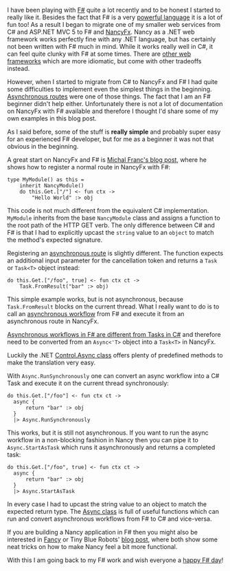 ﻿<!--
    Published: 2016-04-12 13:30
    Author: Dustin Moris Gorski
    Title: Asynchronous F# workflows in NancyFx
    Tags: nancyfx fsharp async
-->
I have been playing with [F#](http://fsharp.org/) quite a lot recently and to be honest I started to really like it. Besides the fact that F# is a very [powerful language](https://fsharpforfunandprofit.com/posts/why-use-fsharp-intro/) it is a lot of fun too! As a result I began to migrate one of my smaller web services from C# and ASP.NET MVC 5 to F# and [NancyFx](http://nancyfx.org/). Nancy as a .NET web framework works perfectly fine with any .NET language, but has certainly not been written with F# much in mind. While it works really well in C#, it can feel quite clunky with F# at some times. There are [other web frameworks](https://suave.io/) which are more idiomatic, but come with other tradeoffs instead.

However, when I started to migrate from C# to NancyFx and F# I had quite some difficulties to implement even the simplest things in the beginning. [Asynchronous routes](https://github.com/NancyFx/Nancy/wiki/Async) were one of those things. The fact that I am an F# beginner didn't help either. Unfortunately there is not a lot of documentation on NancyFx with F# available and therefore I thought I'd share some of my own examples in this blog post.

As I said before, some of the stuff is **really simple** and probably super easy for an experienced F# developer, but for me as a beginner it was not that obvious in the beginning.

A great start on NancyFx and F# is [Michal Franc's blog post](http://www.mfranc.com/blog/f-and-nancy-beyond-hello-world/), where he shows how to register a normal route in NancyFx with F#:

<pre><code>type MyModule() as this =
    inherit NancyModule()
    do this.Get.["/"] &lt;- fun ctx -&gt; 
        "Hello World" :&gt; obj</code></pre>

This code is not much different from the equivalent C# implementation. `MyModule` inherits from the base `NancyModule` class and assigns a function to the root path of the HTTP GET verb. The only difference between C# and F# is that I had to explicitly upcast the `string` value to an `object` to match the method's expected signature.

Registering an [asynchronous route](https://github.com/NancyFx/Nancy/wiki/Defining-routes) is slightly different. The function expects an additional input parameter for the cancellation token and returns a `Task` or `Task<T>` object instead:

<pre><code>do this.Get.["/foo", true] &lt;- fun ctx ct -&gt;
    Task.FromResult("bar" :&gt; obj)</code></pre>

This simple example works, but is not asynchronous, because `Task.FromResult` blocks on the current thread. What I really want to do is to call an [asynchronous workflow](https://msdn.microsoft.com/en-us/library/dd233250.aspx) from F# and execute it from an asynchronous route in NancyFx.

[Asynchronous workflows in F# are different from Tasks in C#](http://stackoverflow.com/questions/12708504/is-asynchronous-in-c-sharp-the-same-implementation-as-in-f#answer-12708955) and therefore need to be converted from an <code>Async&lt;'T&gt;</code> object into a <code>Task&lt;T&gt;</code> in NancyFx.

Luckily the .NET [Control.Async class](https://msdn.microsoft.com/en-us/library/ee370232.aspx) offers plenty of predefined methods to make the translation very easy.

With `Async.RunSynchronously` one can convert an async workflow into a C# Task and execute it on the current thread synchronously:

<pre><code>do this.Get.["/foo"] &lt;- fun ctx ct -&gt;
  async {
      return "bar" :&gt; obj
  }
  |&gt; Async.RunSynchronously</code></pre>

This works, but it is still not asynchronous. If you want to run the async workflow in a non-blocking fashion in Nancy then you can pipe it to `Async.StartAsTask` which runs it asynchronously and returns a completed task:

<pre><code>do this.Get.["/foo", true] &lt;- fun ctx ct -&gt;
  async {
      return "bar" :&gt; obj
  }
  |&gt; Async.StartAsTask</code></pre>

In every case I had to upcast the string value to an object to match the expected return type. The [Async class](https://msdn.microsoft.com/en-us/library/ee370232.aspx) is full of useful functions which can run and convert asynchronous workflows from F# to C# and vice-versa.

If you are building a Nancy application in F# then you might also be interested in [Fancy](https://github.com/simonhdickson/Fancy) or Tiny Blue Robots' [blog post](http://tinybluerobots.github.io/fsharp/2015/03/17/nancy-fsharp.html), where both show some neat tricks on how to make Nancy feel a bit more functional.

With this I am going back to my F# work and wish everyone a [happy F# day](https://fsharpforfunandprofit.com/posts/happy-fsharp-day/)!